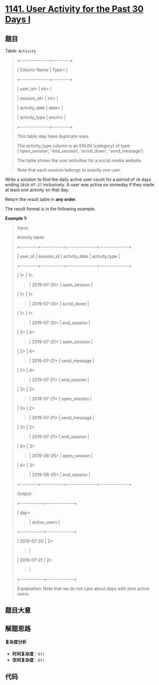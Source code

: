 # [1141. User Activity for the Past 30 Days I](https://leetcode.com/problems/user-activity-for-the-past-30-days-i/)

## 题目

Table: `Activity`

> +---------------+---------+
>
> | Column Name | Type>
> |
>
> +---------------+---------+
>
> | user_id>
> | int>
> |
>
> | session_id>
> | int>
> |
>
> | activity_date | date>
> |
>
> | activity_type | enum>
> |
>
> +---------------+---------+
>
> This table may have duplicate rows.
>
> The activity_type column is an ENUM (category) of type ('open_session', 'end_session', 'scroll_down', 'send_message').
>
> The table shows the user activities for a social media website.
>
> Note that each session belongs to exactly one user.

Write a solution to find the daily active user count for a period of `30` days
ending `2019-07-27` inclusively. A user was active on someday if they made at
least one activity on that day.

Return the result table in **any order**.

The result format is in the following example.

**Example 1:**

> Input:
>
> Activity table:
>
> +---------+------------+---------------+---------------+
>
> | user_id | session_id | activity_date | activity_type |
>
> +---------+------------+---------------+---------------+
>
> | 1>
> | 1>
>
> > | 2019-07-20>
> > | open_session |
>
> | 1>
> | 1>
>
> > | 2019-07-20>
> > | scroll_down |
>
> | 1>
> | 1>
>
> > | 2019-07-20>
> > | end_session |
>
> | 2>
> | 4>
>
> > | 2019-07-20>
> > | open_session |
>
> | 2>
> | 4>
>
> > | 2019-07-21>
> > | send_message |
>
> | 2>
> | 4>
>
> > | 2019-07-21>
> > | end_session |
>
> | 3>
> | 2>
>
> > | 2019-07-21>
> > | open_session |
>
> | 3>
> | 2>
>
> > | 2019-07-21>
> > | send_message |
>
> | 3>
> | 2>
>
> > | 2019-07-21>
> > | end_session |
>
> | 4>
> | 3>
>
> > | 2019-06-25>
> > | open_session |
>
> | 4>
> | 3>
>
> > | 2019-06-25>
> > | end_session |
>
> +---------+------------+---------------+---------------+
>
> Output:
>
> +------------+--------------+
>
> | day>
>
> > | active_users |
>
> +------------+--------------+
>
> | 2019-07-20 | 2>
>
> > |
>
> | 2019-07-21 | 2>
>
> > |
>
> +------------+--------------+
>
> Explanation: Note that we do not care about days with zero active users.

## 题目大意

## 解题思路

#### 复杂度分析

- **时间复杂度**：`O()`
- **空间复杂度**：`O()`

## 代码

```javascript

```
